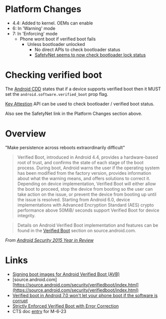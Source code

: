 # Platform Changes

- 4.4: Added to kernel. OEMs can enable
- 6: In 'Warning' mode
- 7: In 'Enforcing' mode
  - Phone wont boot if verified boot fails
    - Unless bootloader unlocked
      - No direct APIs to check bootloader status
      - [SafetyNet seems to now check bootloader lock status](https://www.reddit.com/r/Android/comments/587ss9/psa_android_safetynet_now_tripped_by_unlocking/)

# Checking verified boot

The [Android CDD](https://source.android.com/compatibility/7.0/android-7.0-cdd.html#9_10_device_integrity) states that if a device supports verified boot then it MUST set the `android.software.verified_boot` prop flag.

[Key Attestion](https://developer.android.com/training/articles/security-key-attestation.html#certificate_schema) API can be used to check bootloader / verified boot status.

Also see the SafetyNet link in the Platform Changes section above.

# Overview

"Make persistence across reboots extraordinarily difficult"

> Verified Boot, introduced in Android 4.4, provides a hardware-based root of
trust, and confirms the state of each stage of the boot process. During boot,
Android warns the user if the operating system has been modified from the
factory version, provides information about what the warning means, and
offers solutions to correct it. Depending on device implementation, Verified
Boot will either allow the boot to proceed, stop the device from booting so
the user can take action on the issue, or prevent the device from booting up
until the issue is resolved. Starting from Android 6.0, device implementations
with Advanced Encryption Standard (AES) crypto performance above 50MiB/
seconds support Verified Boot for device integrity.

> Details on Android Verified Boot implementation and features can be found
in the [Verified Boot](https://source.android.com/security/verifiedboot/index.html) section on source.android.com.

_From [Android Security 2015 Year in Review](http://static.googleusercontent.com/media/source.android.com/en//security/reports/Google_Android_Security_2015_Report_Final.pdf)_



# Links

- [Signing boot images for Android Verified Boot (AVB)
](https://forum.xda-developers.com/android/software-hacking/signing-boot-images-android-verified-t3600606)
- [source.android.com] [https://source.android.com/security/verifiedboot/index.html](https://source.android.com/security/verifiedboot/index.html)
- [Verified boot in Android 7.0 won't let your phone boot if the software is corrupt](http://www.androidpolice.com/2016/07/20/verified-boot-android-7-0-wont-let-phone-boot-software-corrupt/)
- [Strictly Enforced Verified Boot with Error Correction](http://android-developers.blogspot.co.uk/2016/07/strictly-enforced-verified-boot-with.html)
- CTS doc [entry](https://source.android.com/compatibility/6.0/android-6.0-cdd.html#9_10_verified_boot) for M-6-23 

